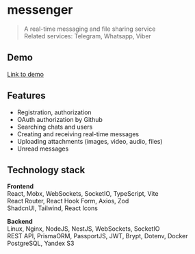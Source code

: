 # messenger

> A real-time messaging and file sharing service  
> Related services: Telegram, Whatsapp, Viber

## Demo
[Link to demo](https://messenger.ngrink.ru)

## Features
- Registration, authorization
- OAuth authorization by Github
- Searching chats and users
- Creating and receiving real-time messages
- Uploading attachments (images, video, audio, files)
- Unread messages

## Technology stack
**Frontend**  
React, Mobx, WebSockets, SocketIO, TypeScript, Vite  
React Router, React Hook Form, Axios, Zod  
ShadcnUI, Tailwind, React Icons  


**Backend**  
Linux, Nginx, NodeJS, NestJS, WebSockets, SocketIO  
REST API, PrismaORM, PassportJS, JWT, Brypt, Dotenv, Docker
PostgreSQL, Yandex S3  
